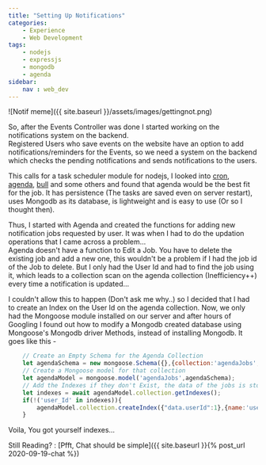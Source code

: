 ```yaml
---
title: "Setting Up Notifications"
categories:
    - Experience
    - Web Development
tags:
    - nodejs
    - expressjs
    - mongodb
    - agenda
sidebar:
    nav : web_dev
---
```


![Notif meme]({{ site.baseurl }}/assets/images/gettingnot.png)

So, after the Events Controller was done I started working on the notifications system on the backend.  
Registered Users who save events on the website have an option to add notifications/reminders for the Events, so we need a system on the backend which checks the pending notifications and sends notifications to the users.  

This calls for a task scheduler module for nodejs, I looked into [cron](https://github.com/node-cron/node-cron#readme), [agenda](https://github.com/agenda/agenda#readme), [bull](https://github.com/OptimalBits/bull#readme) and some others and found that agenda would be the best fit for the job. It has persistence (The tasks are saved even on server restart), uses Mongodb as its database, is lightweight and is easy to use (Or so I thought then).

Thus, I started with Agenda and created the functions for adding new notification jobs requested by user. It was when I had to do the updation operations that I came across a problem...  
Agenda doesn't have a function to Edit a Job. You have to delete the existing job and add a new one, this wouldn't be a problem if I had the job id of the Job to delete. But I only had the User Id and had to find the job using it, which leads to a collection scan on the agenda collection (Inefficiency++) every time a notification is updated...  

I couldn't allow this to happen (Don't ask me why..) so I decided that I had to create an Index on the User Id on the agenda collection.
Now, we only had the Mongoose module installed on our server and after hours of Googling I found out how to modify a Mongodb created database using Mongoose's Mongodb driver Methods, instead of installing Mongodb. It goes like this -
```javascript
    // Create an Empty Schema for the Agenda Collection
    let agendaSchema = new mongoose.Schema({},{collection:'agendaJobs', strict:false});
    // Create a Mongoose model for that collection
    let agendaModel = mongoose.model('agendaJobs',agendaSchema);
    // Add the Indexes if they don't Exist, the data of the jobs is stored in a data field by Agenda
    let indexes = await agendaModel.collection.getIndexes();
    if(!('user_Id' in indexes)){
        agendaModel.collection.createIndex({"data.userId":1},{name:'user_Id',sparse:'true'});
    }
```
Voila, You got yourself indexes...  

Still Reading? : [Pfft, Chat should be simple]({{ site.baseurl }}{% post_url 2020-09-19-chat %})
